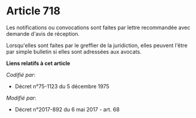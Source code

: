 # Article 718

Les notifications ou convocations sont faites par lettre recommandée avec demande d'avis de réception. 

Lorsqu'elles sont faites par le greffier de la juridiction, elles peuvent l'être par simple bulletin si elles sont adressées
aux avocats.

**Liens relatifs à cet article**

_Codifié par_:

  - Décret n°75-1123 du 5 décembre 1975

_Modifié par_:

  - Décret n°2017-892 du 6 mai 2017 - art. 68
